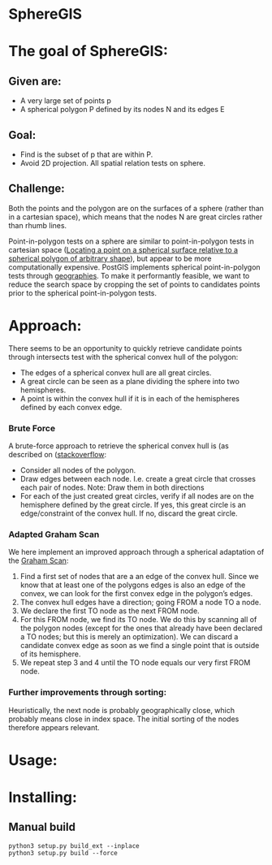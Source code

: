 # SphereGIS


# The goal of SphereGIS:

## Given are:

* A very large set of points p
* A spherical polygon P defined by its nodes N and its edges E

## Goal:
* Find is the subset of p that are within P.
* Avoid 2D projection. All spatial relation tests on sphere. 

## Challenge: 
Both the points and the polygon are on the surfaces of a sphere (rather than in a cartesian space), which means that the nodes N are great circles rather than rhumb lines.

Point-in-polygon tests on a sphere are similar to point-in-polygon tests in cartesian space ([Locating a point on a spherical surface relative to a spherical polygon of arbitrary shape](http://doi.org/10.1007/BF00894449)), but appear to be more computationally expensive. PostGIS implements spherical point-in-polygon tests through [geographies](https://postgis.net/workshops/postgis-intro/geography.html).
To make it performantly feasible, we want to reduce the search space by cropping the set of points to candidates points prior to the spherical point-in-polygon tests.

# Approach:
There seems to be an opportunity to quickly retrieve candidate points through intersects test with the spherical convex hull of the polygon:

* The edges of a spherical convex hull are all great circles. 
* A great circle can be seen as a plane dividing the sphere into two hemispheres.
* A point is within the convex hull if it is in each of the hemispheres defined by each convex edge.

### Brute Force
A brute-force approach to retrieve the spherical convex hull is (as described on ([stackoverflow](https://stackoverflow.com/a/60958182):

* Consider all nodes of the polygon.
* Draw edges between each node. I.e. create a great circle that crosses each pair of nodes. Note: Draw them in both directions
* For each of the just created great circles, verify if all nodes are on the hemisphere defined by the great circle. If yes, this great circle is an edge/constraint of the convex hull. If no, discard the great circle.

### Adapted Graham Scan 
We here implement an improved approach through a spherical adaptation of the [Graham Scan](https://en.wikipedia.org/wiki/Graham_scan):

1. Find a first set of nodes that are a an edge of the convex hull. Since we know that at least one of the polygons edges is also an edge of the convex, we can look for the first convex edge in the polygon’s edges.
2. The convex hull edges have a direction; going FROM a node TO a node. 
3. We declare the first TO node as the next FROM node.
4. For this FROM node, we find its TO node. We do this by scanning all of the polygon nodes (except for the ones that already have been declared a TO nodes; but this is merely an optimization). We can discard a candidate convex edge as soon as we find a single point that is outside of its hemisphere.
5. We repeat step 3 and 4 until the TO node equals our very first FROM node.

### Further improvements through sorting:
Heuristically, the next node is probably geographically close, which probably means close in index space. The initial sorting of the nodes therefore appears relevant.

# Usage:

# Installing:

## Manual build
    
    python3 setup.py build_ext --inplace
    python3 setup.py build --force 

